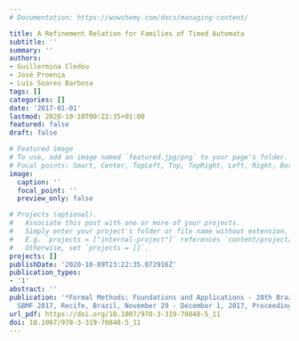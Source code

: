 ```yaml
---
# Documentation: https://wowchemy.com/docs/managing-content/

title: A Refinement Relation for Families of Timed Automata
subtitle: ''
summary: ''
authors:
- Guillermina Cledou
- José Proença
- Luís Soares Barbosa
tags: []
categories: []
date: '2017-01-01'
lastmod: 2020-10-10T00:22:35+01:00
featured: false
draft: false

# Featured image
# To use, add an image named `featured.jpg/png` to your page's folder.
# Focal points: Smart, Center, TopLeft, Top, TopRight, Left, Right, BottomLeft, Bottom, BottomRight.
image:
  caption: ''
  focal_point: ''
  preview_only: false

# Projects (optional).
#   Associate this post with one or more of your projects.
#   Simply enter your project's folder or file name without extension.
#   E.g. `projects = ["internal-project"]` references `content/project/deep-learning/index.md`.
#   Otherwise, set `projects = []`.
projects: []
publishDate: '2020-10-09T23:22:35.072916Z'
publication_types:
- '1'
abstract: ''
publication: '*Formal Methods: Foundations and Applications - 20th Brazilian Symposium,
  SBMF 2017, Recife, Brazil, November 29 - December 1, 2017, Proceedings*'
url_pdf: https://doi.org/10.1007/978-3-319-70848-5_11
doi: 10.1007/978-3-319-70848-5_11
---
```

